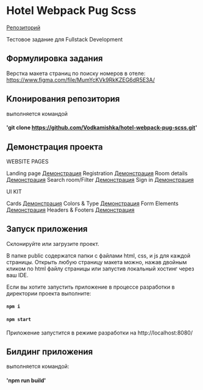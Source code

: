 # Hotel Webpack Pug Scss

[Репозиторий](https://github.com/Vodkamishka/hotel-webpack-pug-scss)

Тестовое задание для Fullstack Development

## Формулировка задания

Верстка макета страниц по поиску номеров в отеле: https://www.figma.com/file/MumYcKVk9RkKZEG6dR5E3A/ 

## Kлонирования репозитория 

выполняется командой

#### 'git clone https://github.com/Vodkamishka/hotel-webpack-pug-scss.git'

## Демонстрация проекта

WEBSITE PAGES

Landing page [Демонстрация](https://vodkamishka.github.io/hotel-webpack-pug-scss/public/website-pages/landing/landing.html)
Registration [Демонстрация](https://vodkamishka.github.io/hotel-webpack-pug-scss/public/website-pages/registration/registration.html)
Room details [Демонстрация](https://vodkamishka.github.io/hotel-webpack-pug-scss/public/website-pages/room-details/room-details.html)
Search room/Filter [Демонстрация](https://vodkamishka.github.io/hotel-webpack-pug-scss/public/website-pages/search-room-filter/search-room-filter.html)
Sign in [Демонстрация](https://vodkamishka.github.io/hotel-webpack-pug-scss/public/website-pages/sign-in/sign-in.html)

UI KIT

Cards [Демонстрация](https://vodkamishka.github.io/hotel-webpack-pug-scss/public/ui-kit/cards/cards.html)
Colors & Type [Демонстрация](https://vodkamishka.github.io/hotel-webpack-pug-scss/public/ui-kit/colors-type/colors-type.html)
Form Elements [Демонстрация](https://vodkamishka.github.io/hotel-webpack-pug-scss/public/ui-kit/form-elements/form-elements.html)
Headers & Footers [Демонстрация](https://vodkamishka.github.io/hotel-webpack-pug-scss/public/ui-kit/headers-footers/headers-footers.html)

## Запуск приложения

Склонируйте или загрузите проект. 

В папке public содержатся папки с файлами html, css, и js для каждой страницы.
Открыть любую страницу макета можно, нажав двойным кликом по html файлу страницы или запустив локальный хостинг через ваш IDE.

Если вы хотите запустить приложение в процессе разработки в директории проекта выполните:

#### `npm i`

#### `npm start`

Приложение запустится в режиме разработки на http://localhost:8080/

## Билдинг приложения

выполняется командой:

#### 'npm run build'

